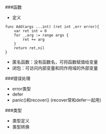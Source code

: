 ###函数
- 定义 

```
func Add(args ...int) (ret int ,err error){
	var ret int = 0
	for _,arg := range args {
		ret += arg
	}
	return ret,nil
}
```
- 匿名函数：没有函数名，可将函数赋值给变量  
- 闭包：可访问内部变量和同作用域的外部变量  


###错误处理
- error类型  
- defer  
- panic()和recover() (recover常和defer一起用)  


###类型
- 类型定义  
- 类型转换  
